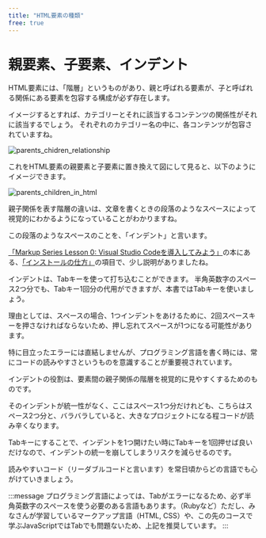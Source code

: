 ```yaml
---
title: "HTML要素の種類"
free: true
---
```


# 親要素、子要素、インデント

HTML要素には、「階層」というものがあり、親と呼ばれる要素が、子と呼ばれる関係にある要素を包容する構成が必ず存在します。

イメージするとすれば、カテゴリーとそれに該当するコンテンツの関係性がそれに該当するでしょう。
それぞれのカテゴリー名の中に、各コンテンツが包容されていますね。

![parents_chidren_relationship](https://storage.googleapis.com/zenn-user-upload/g8g24fe5i6lxpx11fmban08w3aip)

これをHTML要素の親要素と子要素に置き換えて図にして見ると、以下のようにイメージできます。

![parents_children_in_html](https://storage.googleapis.com/zenn-user-upload/r8eo968lzh7j6z2vp7uyqb27qemq)

親子関係を表す階層の違いは、文章を書くときの段落のようなスペースによって視覚的にわかるようになっていることがわかりますね。

この段落のようなスペースのことを、「インデント」と言います。

[「Markup Series Lesson 0:  Visual Studio Codeを導入してみよう」](https://zenn.dev/arisa_dev/books/markup-lesson0)の本にある、[「インストールの仕方」](https://zenn.dev/arisa_dev/books/markup-lesson0/viewer/chapter2)の項目で、少し説明がありましたね。

インデントは、Tabキーを使って打ち込むことができます。
半角英数字のスペース2つ分でも、Tabキー1回分の代用ができますが、本書ではTabキーを使いましょう。

理由としては、スペースの場合、1つインデントをあけるために、2回スペースキーを押さなければならないため、押し忘れてスペースが1つになる可能性があります。

特に目立ったエラーには直結しませんが、プログラミング言語を書く時には、常にコードの読みやすさというものを意識することが重要視されています。

インデントの役割は、要素間の親子関係の階層を視覚的に見やすくするためのものです。

そのインデントが統一性がなく、ここはスペース1つ分だけれども、こちらはスペース2つ分と、バラバラしていると、大きなプロジェクトになる程コードが読み辛くなります。

Tabキーにすることで、インデントを1つ開けたい時にTabキーを1回押せば良いだけなので、インデントの統一を崩してしまうリスクを減らせるのです。

読みやすいコード（リーダブルコードと言います）を常日頃からどの言語でも心がけていきましょう。

:::message
プログラミング言語によっては、Tabがエラーになるため、必ず半角英数字のスペースを使う必要のある言語もあります。（Rubyなど）ただし、みなさんが学習しているマークアップ言語（HTML, CSS）や、この先のコースで学ぶJavaScriptではTabでも問題ないため、上記を推奨しています。
:::